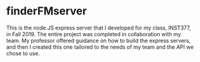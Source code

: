 # finderFMserver

This is the node.JS express server that I developed for my class, INST377, in Fall 2019. The entire project was completed
in collaboration with my team. My professor offered guidance on how to build the express servers, and then I created
this one tailored to the needs of my team and the API we chose to use. 
